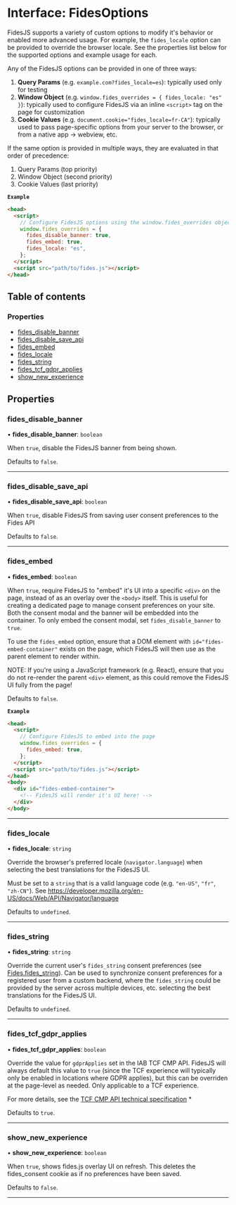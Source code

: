 # Interface: FidesOptions

FidesJS supports a variety of custom options to modify it's behavior or
enabled more advanced usage. For example, the `fides_locale` option can be
provided to override the browser locale. See the properties list below for
the supported options and example usage for each.

Any of the FidesJS options can be provided in one of three ways:

1. **Query Params** (e.g. `example.com?fides_locale=es`): typically used only for testing
2. **Window Object** (e.g. `window.fides_overrides = { fides_locale: "es" }`): typically used to configure FidesJS via an inline `<script>` tag on
the page for customization
3. **Cookie Values** (e.g. `document.cookie="fides_locale=fr-CA"`): typically used
to pass page-specific options from your server to the browser, or from a
native app -> webview, etc.

If the same option is provided in multiple ways, they are evaluated in that
order of precedence:
1. Query Params (top priority)
2. Window Object (second priority)
3. Cookie Values (last priority)

**`Example`**

```html
<head>
  <script>
    // Configure FidesJS options using the window.fides_overrides object
    window.fides_overrides = {
      fides_disable_banner: true,
      fides_embed: true,
      fides_locale: "es",
    };
  </script>
  <script src="path/to/fides.js"></script>
</head>
```

## Table of contents

### Properties

- [fides\_disable\_banner](FidesOptions.md#fides_disable_banner)
- [fides\_disable\_save\_api](FidesOptions.md#fides_disable_save_api)
- [fides\_embed](FidesOptions.md#fides_embed)
- [fides\_locale](FidesOptions.md#fides_locale)
- [fides\_string](FidesOptions.md#fides_string)
- [fides\_tcf\_gdpr\_applies](FidesOptions.md#fides_tcf_gdpr_applies)
- [show\_new\_experience](FidesOptions.md#show_new_experience)

## Properties

### fides\_disable\_banner

• **fides\_disable\_banner**: `boolean`

When `true`, disable the FidesJS banner from being shown.

Defaults to `false`.

___

### fides\_disable\_save\_api

• **fides\_disable\_save\_api**: `boolean`

When `true`, disable FidesJS from saving user consent preferences to the Fides API

Defaults to `false`.

___

### fides\_embed

• **fides\_embed**: `boolean`

When `true`, require FidesJS to "embed" it's UI into a specific `<div>` on
the page, instead of as an overlay over the `<body>` itself. This is useful
for creating a dedicated page to manage consent preferences on your site.
Both the consent modal and the banner will be embedded into the container.
To only embed the consent modal, set `fides_disable_banner` to `true`.

To use the `fides_embed` option, ensure that a DOM element with
`id="fides-embed-container"` exists on the page, which FidesJS will then
use as the parent element to render within.

NOTE: If you're using a JavaScript framework (e.g. React), ensure that you
do not re-render the parent `<div>` element, as this could remove the
FidesJS UI fully from the page!

Defaults to `false`.

**`Example`**

```html
<head>
  <script>
    // Configure FidesJS to embed into the page
    window.fides_overrides = {
      fides_embed: true,
    };
  </script>
  <script src="path/to/fides.js"></script>
</head>
<body>
  <div id="fides-embed-container">
    <!-- FidesJS will render it's UI here! -->
  </div>
</body>
```

___

### fides\_locale

• **fides\_locale**: `string`

Override the browser's preferred locale (`navigator.language`) when
selecting the best translations for the FidesJS UI. 

Must be set to a `string` that is a valid language code (e.g. `"en-US"`,
`"fr"`, `"zh-CN"`). See https://developer.mozilla.org/en-US/docs/Web/API/Navigator/language

Defaults to `undefined`.

___

### fides\_string

• **fides\_string**: `string`

Override the current user's `fides_string` consent preferences (see [Fides.fides_string](Fides.md#fides_string)). Can be used to synchronize consent preferences for a
registered user from a custom backend, where the `fides_string` could be
provided by the server across multiple devices, etc.
selecting the best translations for the FidesJS UI. 

Defaults to `undefined`.

___

### fides\_tcf\_gdpr\_applies

• **fides\_tcf\_gdpr\_applies**: `boolean`

Override the value for `gdprApplies` set in the IAB TCF CMP API.  FidesJS
will always default this value to `true` (since the TCF experience will
typically only be enabled in locations where GDPR applies), but this can be
overriden at the page-level as needed. Only applicable to a TCF experience.

For more details, see the [TCF CMP API technical specification](https://github.com/InteractiveAdvertisingBureau/GDPR-Transparency-and-Consent-Framework/blob/master/TCFv2/IAB%20Tech%20Lab%20-%20CMP%20API%20v2.md#what-does-the-gdprapplies-value-mean)  * 

Defaults to `true`.

___

### show\_new\_experience

• **show\_new\_experience**: `boolean`

When `true`, shows fides.js overlay UI on refresh. This deletes the fides_consent cookie as if no preferences have been saved. 

Defaults to `false`.

___
